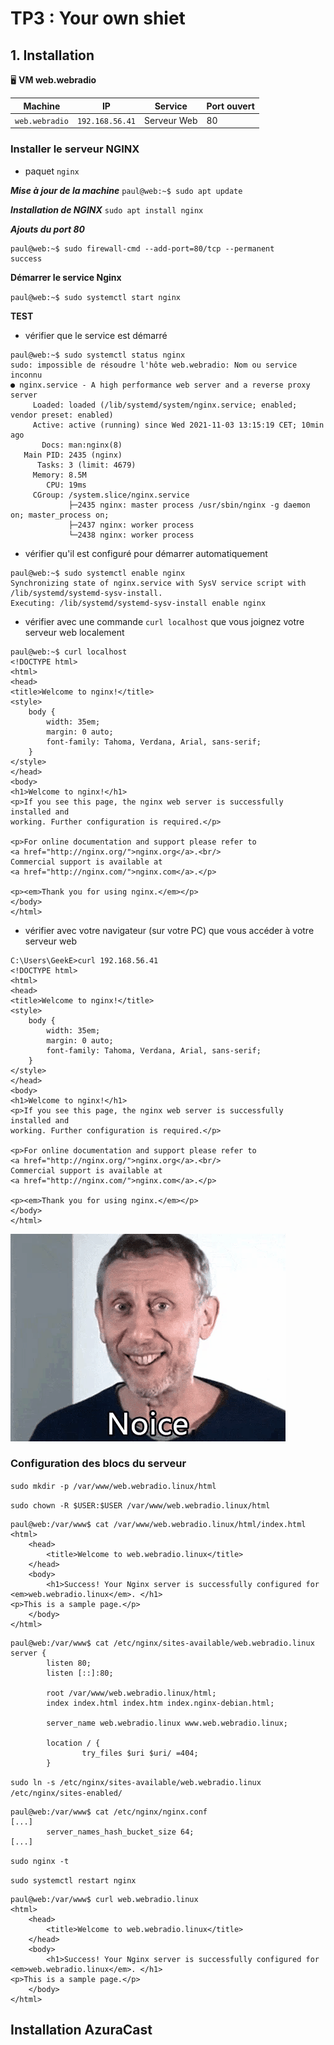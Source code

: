 # TP3 : Your own shiet

## 1. Installation

🖥️ **VM web.webradio**

| Machine         | IP            | Service                 | Port ouvert | 
|-----------------|---------------|-------------------------|-------------|
| `web.webradio` | `192.168.56.41` | Serveur Web             | 80        |

### **Installer le serveur NGINX**

- paquet `nginx`

***Mise à jour de la machine***
`paul@web:~$ sudo apt update`

***Installation de NGINX***
`sudo apt install nginx`

***Ajouts du port 80***
```
paul@web:~$ sudo firewall-cmd --add-port=80/tcp --permanent
success
```

**Démarrer le service Nginx**

`paul@web:~$ sudo systemctl start nginx`

**TEST**

- vérifier que le service est démarré

```
paul@web:~$ sudo systemctl status nginx
sudo: impossible de résoudre l'hôte web.webradio: Nom ou service inconnu
● nginx.service - A high performance web server and a reverse proxy server
     Loaded: loaded (/lib/systemd/system/nginx.service; enabled; vendor preset: enabled)
     Active: active (running) since Wed 2021-11-03 13:15:19 CET; 10min ago
       Docs: man:nginx(8)
   Main PID: 2435 (nginx)
      Tasks: 3 (limit: 4679)
     Memory: 8.5M
        CPU: 19ms
     CGroup: /system.slice/nginx.service
             ├─2435 nginx: master process /usr/sbin/nginx -g daemon on; master_process on;
             ├─2437 nginx: worker process
             └─2438 nginx: worker process
```

- vérifier qu'il est configuré pour démarrer automatiquement

```
paul@web:~$ sudo systemctl enable nginx
Synchronizing state of nginx.service with SysV service script with /lib/systemd/systemd-sysv-install.
Executing: /lib/systemd/systemd-sysv-install enable nginx
```


- vérifier avec une commande `curl localhost` que vous joignez votre serveur web localement

```
paul@web:~$ curl localhost
<!DOCTYPE html>
<html>
<head>
<title>Welcome to nginx!</title>
<style>
    body {
        width: 35em;
        margin: 0 auto;
        font-family: Tahoma, Verdana, Arial, sans-serif;
    }
</style>
</head>
<body>
<h1>Welcome to nginx!</h1>
<p>If you see this page, the nginx web server is successfully installed and
working. Further configuration is required.</p>

<p>For online documentation and support please refer to
<a href="http://nginx.org/">nginx.org</a>.<br/>
Commercial support is available at
<a href="http://nginx.com/">nginx.com</a>.</p>

<p><em>Thank you for using nginx.</em></p>
</body>
</html>
```


- vérifier avec votre navigateur (sur votre PC) que vous accéder à votre serveur web

```
C:\Users\GeekE>curl 192.168.56.41
<!DOCTYPE html>
<html>
<head>
<title>Welcome to nginx!</title>
<style>
    body {
        width: 35em;
        margin: 0 auto;
        font-family: Tahoma, Verdana, Arial, sans-serif;
    }
</style>
</head>
<body>
<h1>Welcome to nginx!</h1>
<p>If you see this page, the nginx web server is successfully installed and
working. Further configuration is required.</p>

<p>For online documentation and support please refer to
<a href="http://nginx.org/">nginx.org</a>.<br/>
Commercial support is available at
<a href="http://nginx.com/">nginx.com</a>.</p>

<p><em>Thank you for using nginx.</em></p>
</body>
</html>
```


![](./image/spongebob-too-easy.gif)

### **Configuration des blocs du serveur**

`sudo mkdir -p /var/www/web.webradio.linux/html`

`sudo chown -R $USER:$USER /var/www/web.webradio.linux/html`

```
paul@web:/var/www$ cat /var/www/web.webradio.linux/html/index.html
<html>
    <head>
        <title>Welcome to web.webradio.linux</title>
    </head>
    <body>
        <h1>Success! Your Nginx server is successfully configured for <em>web.webradio.linux</em>. </h1>
<p>This is a sample page.</p>
    </body>
</html>
```

```
paul@web:/var/www$ cat /etc/nginx/sites-available/web.webradio.linux
server {
        listen 80;
        listen [::]:80;

        root /var/www/web.webradio.linux/html;
        index index.html index.htm index.nginx-debian.html;

        server_name web.webradio.linux www.web.webradio.linux;

        location / {
                try_files $uri $uri/ =404;
        }
```

`sudo ln -s /etc/nginx/sites-available/web.webradio.linux /etc/nginx/sites-enabled/`

```
paul@web:/var/www$ cat /etc/nginx/nginx.conf
[...]
        server_names_hash_bucket_size 64;
[...]
```

`sudo nginx -t`

`sudo systemctl restart nginx`

```
paul@web:/var/www$ curl web.webradio.linux
<html>
    <head>
        <title>Welcome to web.webradio.linux</title>
    </head>
    <body>
        <h1>Success! Your Nginx server is successfully configured for <em>web.webradio.linux</em>. </h1>
<p>This is a sample page.</p>
    </body>
</html>
```

## Installation AzuraCast

